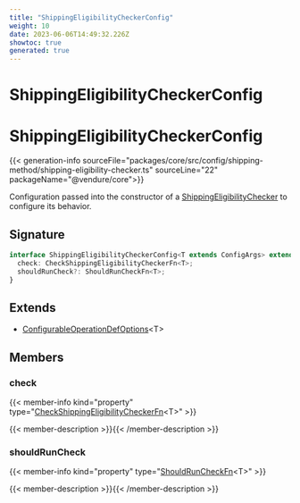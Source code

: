 ```yaml
---
title: "ShippingEligibilityCheckerConfig"
weight: 10
date: 2023-06-06T14:49:32.226Z
showtoc: true
generated: true
---
```

<!-- This file was generated from the Vendure source. Do not modify. Instead, re-run the "docs:build" script -->

# ShippingEligibilityCheckerConfig
<div class="symbol">


# ShippingEligibilityCheckerConfig

{{< generation-info sourceFile="packages/core/src/config/shipping-method/shipping-eligibility-checker.ts" sourceLine="22" packageName="@vendure/core">}}

Configuration passed into the constructor of a <a href='/typescript-api/shipping/shipping-eligibility-checker#shippingeligibilitychecker'>ShippingEligibilityChecker</a> to
configure its behavior.

## Signature

```TypeScript
interface ShippingEligibilityCheckerConfig<T extends ConfigArgs> extends ConfigurableOperationDefOptions<T> {
  check: CheckShippingEligibilityCheckerFn<T>;
  shouldRunCheck?: ShouldRunCheckFn<T>;
}
```
## Extends

 * <a href='/typescript-api/configurable-operation-def/configurable-operation-def-options#configurableoperationdefoptions'>ConfigurableOperationDefOptions</a>&#60;T&#62;


## Members

### check

{{< member-info kind="property" type="<a href='/typescript-api/shipping/check-shipping-eligibility-checker-fn#checkshippingeligibilitycheckerfn'>CheckShippingEligibilityCheckerFn</a>&#60;T&#62;"  >}}

{{< member-description >}}{{< /member-description >}}

### shouldRunCheck

{{< member-info kind="property" type="<a href='/typescript-api/shipping/should-run-check-fn#shouldruncheckfn'>ShouldRunCheckFn</a>&#60;T&#62;"  >}}

{{< member-description >}}{{< /member-description >}}


</div>
